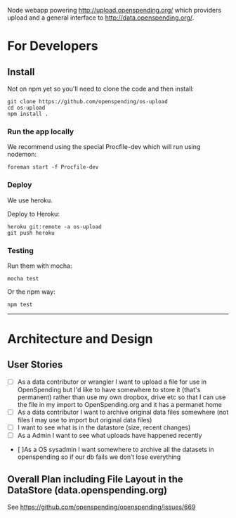 Node webapp powering <http://upload.openspending.org/> which providers upload and a
general interface to <http://data.openspending.org/>.

# For Developers

## Install

Not on npm yet so you'll need to clone the code and then install:

    git clone https://github.com/openspending/os-upload
    cd os-upload 
    npm install .

### Run the app locally

We recommend using the special Procfile-dev which will run using nodemon:

    foreman start -f Procfile-dev

### Deploy

We use heroku.

Deploy to Heroku:

    heroku git:remote -a os-upload
    git push heroku

### Testing

Run them with mocha:

    mocha test

Or the npm way:

    npm test

----

# Architecture and Design

## User Stories

* [ ] As a data contributor or wrangler I want to upload a file for use in
  OpenSpending but I'd like to have somewhere to store it (that's permanent)
  rather than use my own dropbox, drive etc so that I can use the file in my
  import to OpenSpending.org and it has a permanet home
* [ ] As a data contributor I want to archive original data files somewhere
  (not files I may use to import but original data files)
* [ ] I want to see what is in the datastore (size, recent changes)
* [ ] As a Admin I want to see what uploads have happened recently
* [ ]As a OS sysadmin I want somewhere to archive all the datasets in
  openspending so if our db fails we don’t lose everything 

## Overall Plan including File Layout in the DataStore (data.openspending.org)

See https://github.com/openspending/openspending/issues/669


